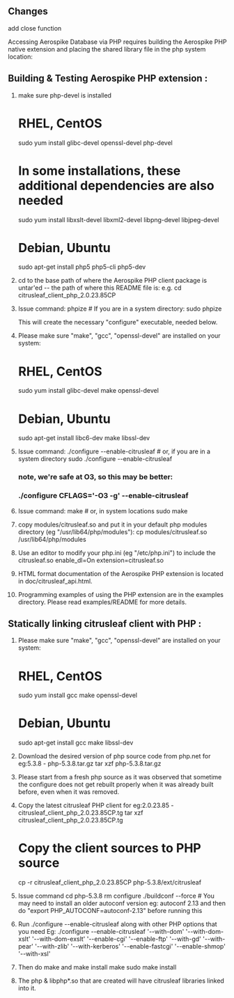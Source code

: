 Changes
---------------------------------------------
add close function


Accessing Aerospike Database via PHP requires building the Aerospike PHP native extension and placing the shared library file in the php system location:

Building & Testing Aerospike PHP extension :
---------------------------------------------
1) make sure php-devel is installed
   # RHEL, CentOS
   sudo yum install glibc-devel openssl-devel php-devel

   # In some installations, these additional dependencies are also needed
   sudo yum install libxslt-devel libxml2-devel libpng-devel libjpeg-devel

   # Debian, Ubuntu
   sudo apt-get install php5 php5-cli php5-dev

2) cd to the base path of where the Aerospike PHP client package is untar'ed -- the path of where this README file is:
   e.g.  cd citrusleaf_client_php_2.0.23.85CP

3) Issue command:
         phpize
             # If you are in a system directory:
         sudo phpize

   This will create the necessary "configure" executable, needed below.

4) Please make sure "make", "gcc", "openssl-devel" are installed on your system:
   # RHEL, CentOS
   sudo yum install glibc-devel make openssl-devel
   # Debian, Ubuntu
   sudo apt-get install libc6-dev make libssl-dev

5) Issue command: 
        ./configure --enable-citrusleaf
            # or, if you are in a system directory
        sudo ./configure --enable-citrusleaf

    ### note, we're safe at O3, so this may be better: 
    ###                   ./configure CFLAGS='-O3 -g' --enable-citrusleaf

6) Issue command:
     make
         # or, in system locations
     sudo make

7) copy modules/citrusleaf.so and put it in your default php modules directory (eg "/usr/lib64/php/modules"):
     cp modules/citrusleaf.so /usr/lib64/php/modules

8) Use an editor to modify your php.ini (eg "/etc/php.ini") to include the citrusleaf.so
     enable_dl=On
     extension=citrusleaf.so

9) HTML format documentation of the Aerospike PHP extension is located in doc/citrusleaf_api.html.

10) Programming examples of using the PHP extension are in the examples directory. Please read examples/README for more details.



Statically linking citrusleaf client with PHP :
-----------------------------------------------

1) Please make sure "make", "gcc", "openssl-devel" are installed on your system:
    # RHEL, CentOS
    sudo yum install gcc make openssl-devel
    # Debian, Ubuntu
    sudo apt-get install gcc make libssl-dev

2) Download the desired version of php source code from php.net for eg:5.3.8 - php-5.3.8.tar.gz
    tar xzf php-5.3.8.tar.gz

3) Please start from a fresh php source as it was observed that sometime the configure does not get rebuilt properly when it was already built before, even when it was removed.

4) Copy the latest citrusleaf PHP client for eg:2.0.23.85 - citrusleaf_client_php_2.0.23.85CP.tg
    tar xzf citrusleaf_client_php_2.0.23.85CP.tg

    # Copy the client sources to PHP source
    cp -r citrusleaf_client_php_2.0.23.85CP php-5.3.8/ext/citrusleaf

5) Issue command
    cd php-5.3.8
    rm configure
    ./buildconf --force     # You may need to install an older autoconf version eg: autoconf 2.13 and then do "export PHP_AUTOCONF=autoconf-2.13" before running this

6) Run ./configure --enable-citrusleaf along with other PHP options that you need
     Eg: ./configure --enable-citrusleaf '--with-dom' '--with-dom-xslt' '--with-dom-exslt' '--enable-cgi' '--enable-ftp' '--with-gd' '--with-pear' '--with-zlib' '--with-kerberos' '--enable-fastcgi' '--enable-shmop' '--with-xsl'

7) Then do make and make install
    make
    sudo make install

8) The php & libphp*.so that are created will have citrusleaf libraries linked into it.
